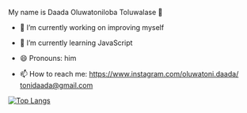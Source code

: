  My name is Daada Oluwatoniloba Toluwalase 👋

- 🔭 I’m currently working on improving myself
- 🌱 I’m currently learning JavaScript
- 😄 Pronouns: him

- 📫 How to reach me: https://www.instagram.com/oluwatoni.daada/
                      tonidaada@gmail.com

 [![Top Langs](https://github-readme-stats.vercel.app/api/top-langs/?username=ToniDaada&layout=donut)](https://github.com/ToniDaada/github-readme-stats)


<!--
 [![Toni's GitHub stats](https://github-readme-stats.vercel.app/api?username=ToniDaada)](https://github.com/ToniDaada/github-readme-stats)
**ToniDaada/ToniDaada** is a ✨ _special_ ✨ repository because its `README.md` (this file) appears on your GitHub profile.
 
 

Here are some ideas to get you started:

- 🔭 I’m currently working on ...
- 🌱 I’m currently learning ...
- 👯 I’m looking to collaborate on ...
- 🤔 I’m looking for help with ...
- 💬 Ask me about ...
- 📫 How to reach me: ...
- 😄 Pronouns: ...
- ⚡ Fun fact: ...
-->
